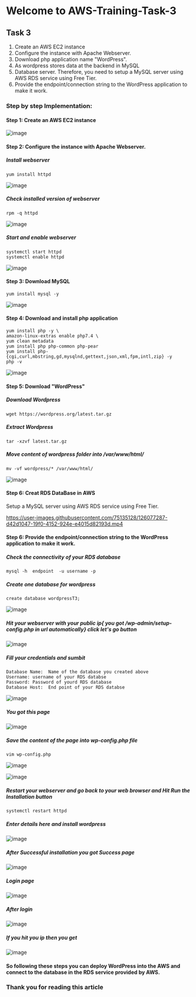 # Welcome to AWS-Training-Task-3


## Task 3
1. Create an AWS EC2 instance
2. Configure the instance with Apache Webserver.
3. Download php application name "WordPress".
4. As wordpress stores data at the backend in MySQL
5. Database server. Therefore, you need to setup a MySQL server using AWS RDS service using Free Tier.
6. Provide the endpoint/connection string to the WordPress application to make it work. 


### Step by step Implementation:
#### Step 1: Create an AWS EC2 instance 

![image](https://user-images.githubusercontent.com/75135128/126073880-2eebc7be-a25c-4bf8-97bb-2c02314f84c2.png)


#### Step 2: Configure the instance with Apache Webserver.
##### Install webserver
```
yum install httpd
```
![image](https://user-images.githubusercontent.com/75135128/126074053-15da8507-a23a-4c56-afc9-730ad8b92992.png)

##### Check installed version of webserver
```
rpm -q httpd
```
![image](https://user-images.githubusercontent.com/75135128/126073981-29f7cf52-8cda-4ebf-b665-d53c80d86d1e.png)

##### Start and enable webserver

```
systemctl start httpd
systemctl enable httpd
```

![image](https://user-images.githubusercontent.com/75135128/126074148-76c4ab8e-0310-49cb-a313-4ad14097e751.png)

#### Step 3: Download MySQL
```
yum install mysql -y
```
![image](https://user-images.githubusercontent.com/75135128/126076040-c206118f-da8e-42c3-8edf-c7554552938b.png)

#### Step 4: Download and install php application 
```
yum install php -y \
amazon-linux-extras enable php7.4 \
yum clean metadata
yum install php php-common php-pear 
yum install php-{cgi,curl,mbstring,gd,mysqlnd,gettext,json,xml,fpm,intl,zip} -y
php -v
```
![image](https://user-images.githubusercontent.com/75135128/126075935-1afe19c5-6a60-43b0-af02-c9b578c0773f.png)


#### Step 5: Download "WordPress"
##### Download Wordpress
```
wget https://wordpress.org/latest.tar.gz
```
##### Extract Wordpress
```
tar -xzvf latest.tar.gz
```

##### Move content of wordpress folder into /var/www/html/
```
mv -vf wordpress/* /var/www/html/
```

![image](https://user-images.githubusercontent.com/75135128/126200250-f5bfa260-cc6b-4dd8-973b-81c742184229.png)

#### Step 6: Creat RDS DataBase in AWS

Setup a MySQL server using AWS RDS service using Free Tier.

https://user-images.githubusercontent.com/75135128/126077287-d42d1047-19f0-4152-924e-e4015d82193d.mp4

#### Step 6: Provide the endpoint/connection string to the WordPress application to make it work.

##### Check the connectivity of your RDS database
```
mysql -h  endpoint  -u username -p
```
##### Create one database for wordpress
```
create database wordpressT3;
```
![image](https://user-images.githubusercontent.com/75135128/126208085-4b485f62-3eff-4ddd-9af8-601e6b762c88.png)

##### Hit your webserver with your public ip{ you got **/wp-admin/setup-config.php** in url automatically} click let's go button

![image](https://user-images.githubusercontent.com/75135128/126204050-480d3e56-bda6-4a6d-9f11-354e828d2081.png)

##### Fill your credentials and sumbit
```
Database Name:  Name of the database you created above
Username: username of your RDS databse
Password: Password of yourd RDS database
Database Host:  End point of your RDS databse
```
![image](https://user-images.githubusercontent.com/75135128/126207891-b575fbe8-6dfc-47c6-a77f-319ae1798e4e.png)

##### You got this page
![image](https://user-images.githubusercontent.com/75135128/126208755-1d071b67-1a41-432d-bbb1-d8ecd57801af.png)

##### Save the content of the page into wp-config.php file
```
vim wp-config.php
```
![image](https://user-images.githubusercontent.com/75135128/126209114-38f5ff87-8b4a-4cf6-9a61-f6d28c26f251.png)

![image](https://user-images.githubusercontent.com/75135128/126209182-ee133c19-1490-49ad-a0eb-ae7507ec264f.png)

##### Restart your webserver and go back to your web browser and Hit Run the Installation button
```
systemctl restart httpd
```

##### Enter details here and install wordpress
![image](https://user-images.githubusercontent.com/75135128/126213917-c0f7c199-0263-4777-9d8d-b265e93f7ea7.png)

##### After Successful installation you got Success page

![image](https://user-images.githubusercontent.com/75135128/126214132-f01566f0-c0f2-4d3e-a72a-cfc518580018.png)

##### Login page 
![image](https://user-images.githubusercontent.com/75135128/126214319-b7da59de-b160-4d5d-8a34-c6a4f8b27739.png)

##### After login 
![image](https://user-images.githubusercontent.com/75135128/126214388-7c0f54e1-8da0-4812-9e0b-69a90e18213c.png)

##### If you hit you ip then you get
![image](https://user-images.githubusercontent.com/75135128/126214553-c261fee4-b21c-49a8-ab30-00edcf3692bb.png)


#### So following these steps you can deploy WordPress into the AWS and connect to the database in the RDS service provided by AWS. 

### Thank you for reading this article
